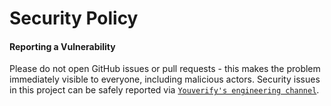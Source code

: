 # Security Policy

#### Reporting a Vulnerability

Please do not open GitHub issues or pull requests - this makes the problem immediately visible to everyone, including malicious actors. Security issues in this project can be safely reported via [`Youverify's engineering channel`](mailto:developer@youverify.co).
